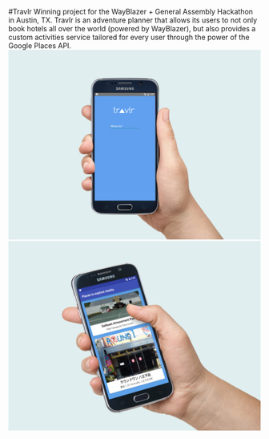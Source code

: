 #Travlr
Winning project for the WayBlazer + General Assembly Hackathon in Austin, TX. Travlr is an adventure planner that allows its users to not only book hotels all over the world (powered by WayBlazer), but also provides a custom activities service tailored for every user through the power of the Google Places API.
![Alt text](travlr-1.jpg?raw=true "")
![Alt text](travlr-2.jpg?raw=true "")
